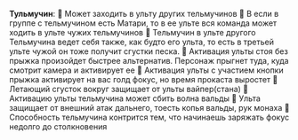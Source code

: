**Тульмучин**:
:small_orange_diamond: Может заходить в ульту других тельмучинов
:small_orange_diamond: В если в группе с тельмучином есть Матари, то в ее ульте вся команда может ходить в ульте чужих тельмучинов
:small_orange_diamond: Тельмучин в ульте другого Тельмучина ведет себя также, как будто его ульта, то есть в третьей ульте чужой он тоже получит сгустки песка.
:small_orange_diamond: Активация ульты стоя без прыжка произойдет быстрее альтернатив. Персонаж прыгнет туда, куда смотрит камера и активирует ее
:small_orange_diamond: Активация ульты с участием кнопки прыжка активирует на вас голд фокус, но время прокаста выростет
:small_orange_diamond: Летающий сгусток вокруг защищает от ульты вайпер(стана)
:small_orange_diamond: Активацию ульты тельмучина может сбить волна вальды
:small_orange_diamond: Ульта защищает от внешний атак дальнего, тоесть копья вальды, рук монаха
:small_orange_diamond: Способность тельмучина контрится тем, что начинаешь заряжать фокус недолго до столкновения